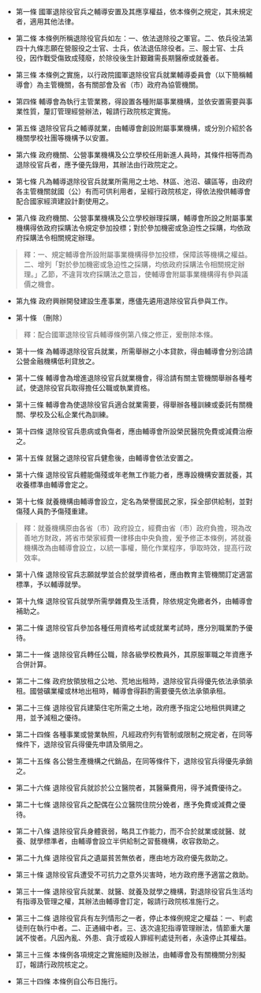 * 第一條 國軍退除役官兵之輔導安置及其應享權益，依本條例之規定，其未規定者，適用其他法律。

* 第二條 本條例所稱退除役官兵如左：一、依法退除役之軍官。二、依兵役法第四十九條志願在營服役之士官、士兵，依法退伍除役者。三、服士官、士兵役，因作戰受傷致成殘廢，於除役後生計艱難需長期醫療或就養者。

* 第三條 本條例之實施，以行政院國軍退除役官兵就業輔導委員會（以下簡稱輔導會）為主管機關，各有關部會及省（市）政府為協管機關。

* 第四條 輔導會為執行主管業務，得設置各種附屬事業機構，並依安置需要與事業性質，釐訂管理經營辦法，報請行政院核定實施。

* 第五條 退除役官兵之輔導就業，由輔導會創設附屬事業機構，或分別介紹於各機關學校社團等機構予以安置。

* 第六條 政府機關、公營事業機構及公立學校任用新進人員時，其條件相等而為退除役官兵者，應予優先錄用，其辦法由行政院定之。

* 第七條 凡為輔導退除役官兵就業所需用之土地、林區、池沼、礦區等，由政府各主管機關就國（公）有而可供利用者，呈經行政院核定，得依法撥供輔導會配合國家經濟建設計劃使用之。

* 第八條 政府機關、公營事業機構及公立學校辦理採購，輔導會所設之附屬事業機構得依政府採購法令規定參加投標；對於參加機密或急迫性之採購，均依政府採購法令相關規定辦理。

> 釋：一、規定輔導會所設附屬事業機構得參加投標，保障該等機構之權益。二、增列「對於參加機密或急迫性之採購，均依政府採購法令相關規定辦理。」乙節，不違背攻府採購法之意旨，使輔導會附屬事業機構得有參與議價之機會。

* 第九條 政府興辦開發建設生產事業，應儘先遴用退除役官兵參與工作。

* 第十條 （刪除）

> 釋：配合國軍退除役官兵輔導條例第八條之修正，爰刪除本條。

* 第十一條 為輔導退除役官兵就業，所需舉辦之小本貸款，得由輔導會分別洽請公營金融機構低利貸放之。

* 第十二條 輔導會為增進退除役官兵就業機會，得洽請有關主管機關舉辦各種考試，使退除役官兵取得擔任公職或執業資格。

* 第十三條 輔導會為使退除役官兵適合就業需要，得舉辦各種訓練或委託有關機關、學校及公私企業代為訓練。

* 第十四條 退除役官兵患病或負傷者，應由輔導會所設榮民醫院免費或減費治療之。

* 第十五條 就醫之退除役官兵健愈後，由輔導會依法安置之。

* 第十六條 退除役官兵體能傷殘或年老無工作能力者，應專設機構安置就養，其收養標準由輔導會定之。

* 第十七條 就養機構由輔導會設立，定名為榮譽國民之家，採全部供給制，並對傷殘人員酌予傷殘重建。

> 釋：就養機構原由各省（市）政府設立，經費由省（市）政府負擔，現為改善地方財政，將省市榮家經費一律移由中央負擔，爰予修正本條例，將就養機構改為由輔導會設立，以統一事權，簡化作業程序，爭取時效，提高行政效率。

* 第十八條 退除役官兵志願就學並合於就學資格者，應由教育主管機關訂定適當標準，予以輔導就學。

* 第十九條 退除役官兵就學所需學雜費及生活費，除依規定免繳者外，由輔導會補助之。

* 第二十條 退除役官兵參加各種任用資格考試或就業考試時，應分別職業酌予優待。

* 第二十一條 退除役官兵轉任公職，除各級學校教員外，其原服軍職之年資應予合併計算。

* 第二十二條 政府放領放租之公地、荒地出租時，退除役官兵得優先依法承領承租。國營礦業權或林地出租時，輔導會得斟酌需要優先依法承領承租。

* 第二十三條 退除役官兵建築住宅所需之土地，政府應予指定公地租供興建之用，並予減租之優待。

* 第二十四條 各種事業或營業執照，凡經政府列有管制或限制之規定者，在同等條件下，退除役官兵得優先申請及領用之。

* 第二十五條 各公營生產機構之代銷品，在同等條件下，退除役官兵得優先承銷之。

* 第二十六條 退除役官兵就診於公立醫院者，其醫藥費用，得予減費優待之。

* 第二十七條 退除役官兵之配偶在公立醫院住院分娩者，應予免費或減費之優待。

* 第二十八條 退除役官兵身體衰弱，略具工作能力，而不合於就業或就醫、就養、就學標準者，由輔導會設立半供給制之習藝機構，收容救助之。

* 第二十九條 退除役官兵之遺屬貧苦無依者，應由地方政府優先救助之。

* 第三十條 退除役官兵遭受不可抗力之意外災害時，地方政府應予適當之救助。

* 第三十一條 退除役官兵就業、就醫、就養及就學之機構，對退除役官兵生活均有指導及管理之權，其辦法由輔導會訂定，報請行政院核准施行之。

* 第三十二條 退除役官兵有左列情形之一者，停止本條例規定之權益：一、判處徒刑在執行中者。二、正通緝中者。三、迭次違犯指導管理辦法，情節重大屢誡不悛者。凡因內亂、外患、貪汙或殺人罪經判處徒刑者，永遠停止其權益。

* 第三十三條 本條例各項規定之實施細則及辦法，由輔導會及有關機關分別擬訂，報請行政院核定之。

* 第三十四條 本條例自公布日施行。


